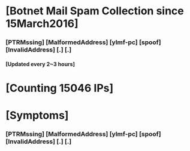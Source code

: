 # [Botnet Mail Spam Collection since 15March2016]
### [PTRMssing] [MalformedAddress] [ylmf-pc] [spoof] [InvalidAddress] [.] [.]
#### [Updated every 2~3 hours]

# [Counting 15046 IPs]

# [Symptoms] 
###   [PTRMssing] [MalformedAddress] [ylmf-pc] [spoof] [InvalidAddress] [.] [.]
